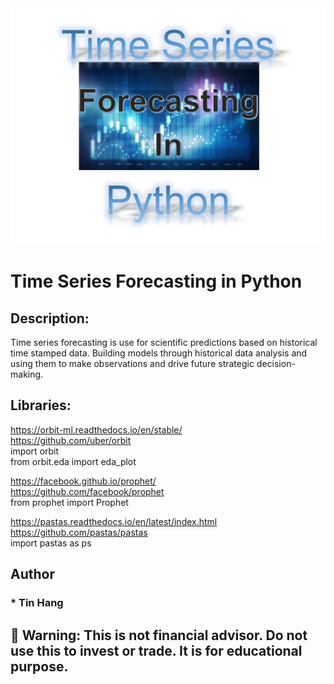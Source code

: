 <img src="Time_Series.PNG">

# Time Series Forecasting in Python

## Description:  
Time series forecasting is use for scientific predictions based on historical time stamped data. Building models through historical data analysis and using them to make observations and drive future strategic decision-making.  

## Libraries:
https://orbit-ml.readthedocs.io/en/stable/  
https://github.com/uber/orbit  
import orbit  
from orbit.eda import eda_plot    

https://facebook.github.io/prophet/  
https://github.com/facebook/prophet  
from prophet import Prophet  

https://pastas.readthedocs.io/en/latest/index.html  
https://github.com/pastas/pastas  
import pastas as ps  

## Author  
### * Tin Hang  

## 🔴 Warning: This is not financial advisor.  Do not use this to invest or trade. It is for educational purpose.  

